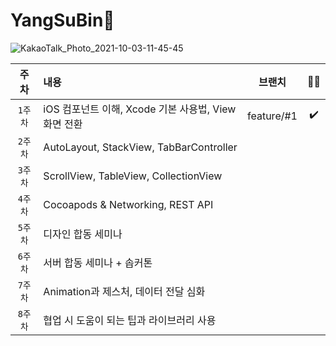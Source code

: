 # YangSuBin👾

![KakaoTalk_Photo_2021-10-03-11-45-45](https://user-images.githubusercontent.com/81167570/135737963-d64c26b8-1f33-4456-ad5f-e308bb5a1d39.png)

| 주차 | 내용 | 브랜치 | 🤷‍♀️ |
|:------:|:------|:------:|:------:|
|`1주차`| iOS 컴포넌트 이해, Xcode 기본 사용법, View 화면 전환| feature/#1 | ✔️ | 
|`2주차`| AutoLayout, StackView, TabBarController | | | 
|`3주차`| ScrollView, TableView, CollectionView | | | 
|`4주차`| Cocoapods & Networking, REST API | | | 
|`5주차`| 디자인 합동 세미나 | | | 
|`6주차`| 서버 합동 세미나 + 솝커톤 | | | 
|`7주차`| Animation과 제스처, 데이터 전달 심화 | | | 
|`8주차`| 협업 시 도움이 되는 팁과 라이브러리 사용 | | | 
